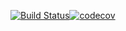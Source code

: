 [![Build Status](https://travis-ci.com/alexngn/ninja-prep.svg?token=uyxNiz5t4m7psWEvcCa2&branch=master)](https://travis-ci.com/alexngn/ninja-prep)[![codecov](https://codecov.io/gh/alexngn/ninja-prep/branch/master/graph/badge.svg?token=TWBKFMYTP2)](https://codecov.io/gh/alexngn/ninja-prep)
